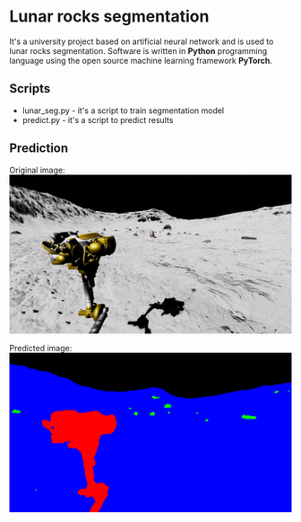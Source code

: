 # Lunar rocks segmentation

It's a university project based on artificial neural network and is used to lunar rocks segmentation. Software is written in **Python** programming language using the open source machine learning framework **PyTorch**.

## Scripts

- lunar_seg.py - it's a script to train segmentation model
- predict.py - it's a script to predict results 

## Prediction

Original image:
![img](prediction/test_img.jpg)


Predicted image:
![prediction](prediction/test_seg.png)
